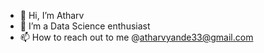- 👋 Hi, I’m Atharv
- 👀 I’m a Data Science enthusiast
- 📫 How to reach out to me @atharvyande33@gmail.com

<!---
atharv-y/atharv-y is a ✨ special ✨ repository because its `README.md` (this file) appears on your GitHub profile.
You can click the Preview link to take a look at your changes.
--->
